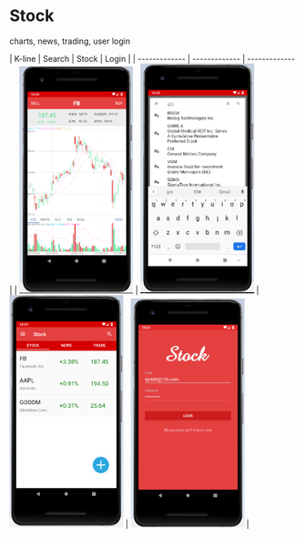 # Stock
charts, news, trading, user login

| K-line | Search | Stock | Login |
| ------------- | ------------- | ------------- |
| <img src="https://github.com/LintaoLu/Stock/blob/master/res/K-line.png" width="200"> | <img src="https://github.com/LintaoLu/Stock/blob/master/res/search.png" width="200"> | <img src="https://github.com/LintaoLu/Stock/blob/master/res/stock.png" width="200"> | <img src="https://github.com/LintaoLu/Stock/blob/master/res/Login.png" width="200"> |
